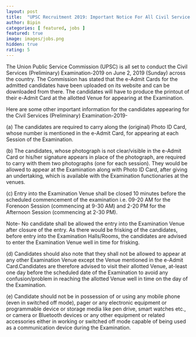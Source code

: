 ```yaml
---
layout: post
title:  "UPSC Recruitment 2019: Important Notice For All Civil Service Aspirants"
author: Bipin
categories: [ featured, jobs ]
featured: true
image: images/jobs.png
hidden: true
rating: 5
---
```

The Union Public Service Commission (UPSC) is all set to conduct the Civil Services (Preliminary) Examination-2019 on June 2, 2019 (Sunday) across the country. The Commission has stated that the e-Admit Cards for the admitted candidates have been uploaded on its website and can be downloaded from there. The candidates will have to produce the printout of their e-Admit Card at the allotted Venue for appearing at the Examination.

Here are some other important information for the candidates appearing for the Civil Services (Preliminary) Examination-2019-

(a) The candidates are required to carry along the (original) Photo ID Card, whose number is mentioned in the e-Admit Card, for appearing at each Session of the Examination.

(b) The candidates, whose photograph is not clear/visible in the e-Admit Card or his/her signature appears in place of the photograph, are required to carry with them two photographs (one for each session). They would be allowed to appear at the Examination along with Photo ID Card, after giving an undertaking, which is available with the Examination functionaries at the venues.

 
(c) Entry into the Examination Venue shall be closed 10 minutes before the scheduled commencement of the examination i.e. 09-20 AM for the Forenoon Session (commencing at 9-30 AM) and 2-20 PM for the Afternoon Session (commencing at 2-30 PM).

Note- No candidate shall be allowed the entry into the Examination Venue after closure of the entry. As there would be frisking of the candidates, before entry into the Examination Halls/Rooms, the candidates are advised to enter the Examination Venue well in time for frisking.

(d) Candidates should also note that they shall not be allowed to appear at any other Examination Venue except the Venue mentioned in the e-Admit Card.Candidates are therefore advised to visit their allotted Venue, at-least one day before the scheduled date of the Examination to avoid any confusion/problem in reaching the allotted Venue well in time on the day of the Examination.

(e) Candidate should not be in possession of or using any mobile phone (even in switched off mode), pager or any electronic equipment or programmable device or storage media like pen drive, smart watches etc., or camera or Bluetooth devices or any other equipment or related accessories either in working or switched off mode capable of being used as a communication device during the Examination.